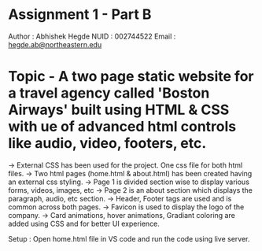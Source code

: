 # Assignment 1 - Part B
Author : Abhishek Hegde
NUID : 002744522
Email : hegde.ab@northeastern.edu

# Topic - A two page static website for a travel agency called 'Boston Airways' built using HTML & CSS with ue of advanced html controls like audio, video, footers, etc.
-> External CSS has been used for the project. One css file for both html files.
-> Two html pages (home.html & about.html) has been created having an external css styling.
-> Page 1 is divided section wise to display various forms, videos, images, etc
-> Page 2 is an about section which displays the paragraph, audio, etc section.
-> Header, Footer tags are used and is common across both pages.
-> Favicon is used to display the logo of the company.
-> Card animations, hover animations, Gradiant coloring are added using CSS and for better UI experience.

Setup : 
Open home.html file in VS code and run the code using live server.